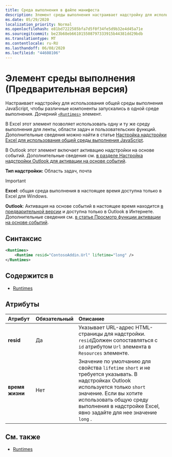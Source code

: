 ```yaml
---
title: Среда выполнения в файле манифеста
description: Элемент среды выполнения настраивает надстройку для использования общей среды выполнения JavaScript для различных компонентов, например ленты, области задач, настраиваемых функций.
ms.date: 05/29/2020
localization_priority: Normal
ms.openlocfilehash: e81bd7222585bfa7d5f0f34fe5d9b32e4d45a71e
ms.sourcegitcommit: be23b68eb661015508797333915b44381dd29bdb
ms.translationtype: MT
ms.contentlocale: ru-RU
ms.lasthandoff: 06/08/2020
ms.locfileid: "44608106"
---
```

# <a name="runtime-element-preview"></a>Элемент среды выполнения (Предварительная версия)

Настраивает надстройку для использования общей среды выполнения JavaScript, чтобы различные компоненты запускались в одной среде выполнения. Дочерний [`<Runtimes>`](runtimes.md) элемент.

В Excel этот элемент позволяет использовать одну и ту же среду выполнения для ленты, области задач и пользовательских функций. Дополнительные сведения можно найти в статье [Настройка надстройки Excel для использования общей среды выполнения JavaScript](../../excel/configure-your-add-in-to-use-a-shared-runtime.md).

В Outlook этот элемент включает активацию надстройки на основе событий. Дополнительные сведения см. [в разделе Настройка надстройки Outlook для активации на основе событий](../../outlook/autolaunch.md).

**Тип надстройки:** Область задач, почта

> [!IMPORTANT]
> **Excel**: общая среда выполнения в настоящее время доступна только в Excel для Windows.
>
> **Outlook**: Активация на основе событий в настоящее время находится [в предварительной версии](../../reference/objectmodel/preview-requirement-set/outlook-requirement-set-preview.md) и доступна только в Outlook в Интернете. Дополнительные сведения см. [в статье Просмотр функции активации на основе событий](../../outlook/autolaunch.md#how-to-preview-the-event-based-activation-feature).

## <a name="syntax"></a>Синтаксис

```XML
<Runtimes>
    <Runtime resid="ContosoAddin.Url" lifetime="long" />
</Runtimes>
```

## <a name="contained-in"></a>Содержится в

- [Runtimes](runtimes.md)

## <a name="attributes"></a>Атрибуты

|  Атрибут  |  Обязательный  |  Описание  |
|:-----|:-----|:-----|
|  **resid**  |  Да  | Указывает URL-адрес HTML-страницы для надстройки. `resid`Должен сопоставляться с `id` атрибутом `Url` элемента в `Resources` элементе. |
|  **время жизни**  |  Нет  | Значение по умолчанию для свойства `lifetime` `short` и не требуется указывать. В надстройках Outlook используется только `short` значение. Если вы хотите использовать общую среду выполнения в надстройке Excel, явно задайте для нее значение `long` . |

## <a name="see-also"></a>См. также

- [Runtimes](runtimes.md)
